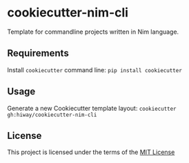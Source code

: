 cookiecutter-nim-cli
====================

Template for commandline projects written in Nim language.

Requirements
------------
Install `cookiecutter` command line: `pip install cookiecutter`    

Usage
-----
Generate a new Cookiecutter template layout: `cookiecutter gh:hiway/cookiecutter-nim-cli`    

License
-------
This project is licensed under the terms of the [MIT License](/LICENSE)
